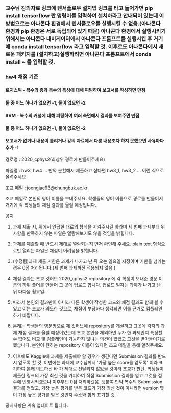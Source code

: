 ### 교수님 강의자료 링크에 텐서플로우 설치법 링크를 타고 들어가면 pip install tensorflow 란 명령어를 입력하여 설치하라고 안내되어 있는데 이 방법으로는 아나콘다 환경에서 텐서플로우를 실행시킬 수 없음.(아나콘다 환경과 pip 환경은 서로 독립되어 있기 때문) 아나콘다 환경에서 실행시키기 위해서는 아나콘다 내비게이터에서 아나콘다 프롬프트를 실행시킨 후 거기에 conda install tensorflow 라고 입력할 것. 이후로도 아나콘다에서 새로운 패키지를 (설치하고)실행하려면 아나콘다 프롬프트에서 conda install ~ 를 입력할 것.

### hw4 채점 기준
#### 로지스틱 - 복수의 종과 복수의 특성에 대해 피팅하여 보고서를 작성하면 만점
#### 둘 중 어느 하나가 없으면 -1, 둘이 없으면 -2
#### SVM - 복수의 커널에 대해 피팅하여 여러 측면에서 결과를 보여주면 만점
#### 둘 중 어느 하나가 없으면 -1, 둘이 없으면 -2
#### 보고서가 없거나 내용이 틀리거나 강의 자료에서 다룬 내용조차 하지 못했으면 사유마다 추가 -1

경로명 : 2020_cphys2(최상위 경로에 만들어주세요)

파일명 : hw3, hw4 … 만약 분할해서 제출하고 싶다면 hw3_1, hw3_2 … 이런 식으로 올려주세요

조교 메일 : joongjae93@chungbuk.ac.kr

조교 메일로 본인의 영어 이름을 보내주세요. 학생들의 영어 이름으로 경로를 만들어서 거기에 각 학생들의 채점 결과를 올릴 예정입니다.

공지

1. 과제 제출 시, 위에서 언급한 대로의 형식을 지켜주시길 바라며 세 번째 과제부터 위 사항을 만족하지 않는 파일은
   열람해보지도 않을 것임을 밝힙니다.

2. 과제를 제출할 때 반드시 제대로 열람되는지 먼저 확인해 주세요. plain text 형식으로만 열리는 파일은 채점이 어려움을 밝힙니다.

3. (수정됨)과제 제출 기한은 과제가 나가고 난 뒤 오는 일요일 자정이며 기한을 넘기는 경우 0점 처리됩니다.(세 번째 과제까진 적용되지 않음.)

4. 채점 결과는 조교 깃허브 2020_cphys2 repository 에 각 학생이 보내준 영문 이름의 하위 폴더를 만들어 그 곳에 업로드 합니다.
   업로드 일자는 과제가 나가고 난 뒤 다다음 월요일.

5. 따라서 본인의 결과만이 아니라 다른 학생이 작성한 코드와 채점 결과도 함께 볼 수  있고 이는 조교가 의도한 것으로, 채점이 부당하다 생각되면
   이를 근거로 컴플레인 하기 바랍니다.

6. 본래는 학생들의 영문명으로 제 깃허브에 repository를 개설하고 그곳에 각자의 과제 채점 결과를 올릴 예정이었는데 조교 본인을 제외하면
   누가 한 과제인지 특정할 수 없어도 비교 및 컴플레인이 가능하지 않냐는 의견이 있었고 그것을 받아들이기로 했습니다.
   본인이 원하는 repository 이름이 있다면 조교 메일을 통해 알려주세요.
  
7. 이후에도 Kaggle에 과제를 제출해야 할 경우가 생긴다면 Submission 결과를 반드시 얻도록 할 것. 이번에는 과제에 교수님께서 '가장 높은 score를 얻도록' 이라 표기하여 본래 의도하신 바  가 제대로 전달되지 않았을 것이라 조교가 판단, 학생들이 제출한 링크의 가장 최신 것을 카피하여 직접 Submission 결과를 얻고 그것을 점수에 반영시키겠으나 이후부턴 0점 처리하겠음. 덧붙여  만약 복수의 Submission 결과를 얻었고, 가장 높은 평가를 받은 코드가 가장 최신 것이 아니라면 version 몇이 가장 높은 평가를 받은 것인지 주소와 함께 표기할 것.


공지사항은 계속 업데이트 됩니다.
